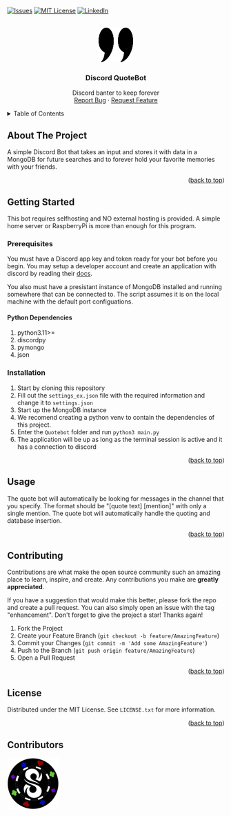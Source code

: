 <a name="readme-top"></a>



<!-- PROJECT SHIELDS -->
[![Issues][issues-shield]][issues-url]
[![MIT License][license-shield]][license-url]
[![LinkedIn][linkedin-shield]][linkedin-url]


<!-- PROJECT LOGO -->
<br />
<div align="center">
  <a href="https://github.com/dscpsyl/quotebot">
    <img src="images/logo.png" alt="Logo" width="80" height="80">
  </a>

<h3 align="center">Discord QuoteBot</h3>

  <p align="center">
    Discord banter to keep forever
    <br />
    <a href="https://github.com/dscpsyl/quotebot/issues">Report Bug</a>
    ·
    <a href="https://github.com/dscpsyl/quotebot/issues">Request Feature</a>
  </p>
</div>



<!-- TABLE OF CONTENTS -->
<details>
  <summary>Table of Contents</summary>
  <ol>
    <li>
      <a href="#about-the-project">About The Project</a>
    </li>
    <li>
      <a href="#getting-started">Getting Started</a>
      <ul>
        <li><a href="#prerequisites">Prerequisites</a></li>
        <li><a href="#installation">Installation</a></li>
      </ul>
    </li>
    <li><a href="#usage">Usage</a></li>
    <li><a href="#contributing">Contributing</a></li>
    <li><a href="#license">License</a></li>
  </ol>
</details>



<!-- ABOUT THE PROJECT -->
## About The Project

A simple Discord Bot that takes an input and stores it with data in a MongoDB for future searches and to forever hold your favorite memories with your friends. 

<p align="right">(<a href="#readme-top">back to top</a>)</p>


<!-- GETTING STARTED -->
## Getting Started

This bot requires selfhosting and NO external hosting is provided. A simple home server or RaspberryPi is more than enough for this program.

### Prerequisites

You must have a Discord app key and token ready for your bot before you begin. You may setup a developer account and create an application with discord by reading their [docs](https://discord.com/developers/docs/intro).
<br />

You also must have a presistant instance of MongoDB installed and running somewhere that can be connected to. The script assumes it is on the local machine with the default port configuations. 

#### Python Dependencies
1. python3.11>=
2. discordpy
3. pymongo
4. json

### Installation

1. Start by cloning this repository
2. Fill out the `settings_ex.json` file with the required information and change it to `settings.json`
3. Start up the MongoDB instance
4. We recomend creating a python venv to contain the dependencies of this project.
5. Enter the `Quotebot` folder and run `python3 main.py` 
6. The application will be up as long as the terminal session is active and it has a connection to discord

<p align="right">(<a href="#readme-top">back to top</a>)</p>



<!-- USAGE EXAMPLES -->
## Usage

The quote bot will automatically be looking for messages in the channel that you specify. The format should be "[quote text] [mention]" with only a single mention. The quote bot will automatically handle the quoting and database insertion.


<p align="right">(<a href="#readme-top">back to top</a>)</p>

<!-- CONTRIBUTING -->
## Contributing

Contributions are what make the open source community such an amazing place to learn, inspire, and create. Any contributions you make are **greatly appreciated**.

If you have a suggestion that would make this better, please fork the repo and create a pull request. You can also simply open an issue with the tag "enhancement".
Don't forget to give the project a star! Thanks again!

1. Fork the Project
2. Create your Feature Branch (`git checkout -b feature/AmazingFeature`)
3. Commit your Changes (`git commit -m 'Add some AmazingFeature'`)
4. Push to the Branch (`git push origin feature/AmazingFeature`)
5. Open a Pull Request

<p align="right">(<a href="#readme-top">back to top</a>)</p>



<!-- LICENSE -->
## License

Distributed under the MIT License. See `LICENSE.txt` for more information.

<p align="right">(<a href="#readme-top">back to top</a>)</p>


<!-- MARKDOWN LINKS & IMAGES -->
<!-- https://www.markdownguide.org/basic-syntax/#reference-style-links -->
[issues-shield]: https://img.shields.io/github/issues/dscpsyl/quotebot.svg?style=for-the-badge
[issues-url]: https://github.com/dscpsyl/quotebot/issues
[license-shield]: https://img.shields.io/github/license/dscpsyl/quotebot.svg?style=for-the-badge
[license-url]: https://github.com/dscpsyl/quotebot/blob/master/LICENSE.txt
[linkedin-shield]: https://img.shields.io/badge/-LinkedIn-black.svg?style=for-the-badge&logo=linkedin&colorB=555
[linkedin-url]: https://linkedin.com/in/davidjsim



Contributors
------------------------
<a href="https://twitter.com/SimYouLater28">
     <img src="/.github/twitter.png">
</a>
